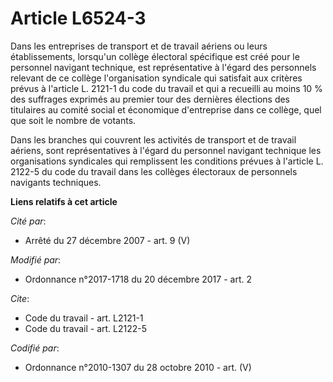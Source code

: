 # Article L6524-3

Dans les entreprises de transport et de travail aériens ou leurs établissements, lorsqu'un collège électoral spécifique est
créé pour le personnel navigant technique, est représentative à l'égard des personnels relevant de ce collège l'organisation
syndicale qui satisfait aux critères prévus à l'article L. 2121-1 du code du travail et qui a recueilli au moins 10 % des
suffrages exprimés au premier tour des dernières élections des titulaires au comité social et économique d'entreprise dans ce
collège, quel que soit le nombre de votants.

Dans les branches qui couvrent les activités de transport et de travail aériens, sont représentatives à l'égard du personnel
navigant technique les organisations syndicales qui remplissent les conditions prévues à l'article L. 2122-5 du code du
travail dans les collèges électoraux de personnels navigants techniques.

**Liens relatifs à cet article**

_Cité par_:

  - Arrêté du 27 décembre 2007 - art. 9 (V)

_Modifié par_:

  - Ordonnance n°2017-1718 du 20 décembre 2017 - art. 2

_Cite_:

  - Code du travail - art. L2121-1
  - Code du travail - art. L2122-5

_Codifié par_:

  - Ordonnance n°2010-1307 du 28 octobre 2010 - art. (V)
